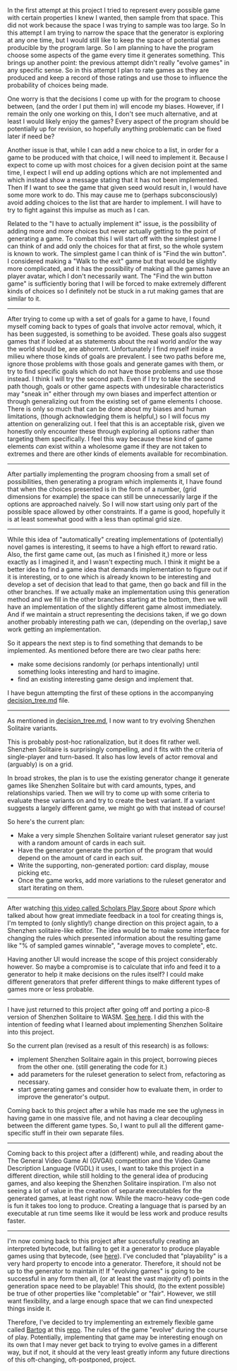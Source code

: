 In the first attempt at this project I tried to represent every possible game with certain properties I knew I wanted, then sample from that space. This did not work because the space I was trying to sample was too large. So In this attempt I am trying to narrow the space that the generator is exploring at any one time, but I would still like to keep the space of potential games producible by the program large. So I am planning to have the program choose some aspects of the game every time it generates something. This brings up another point: the previous attempt didn't really "evolve games" in any specific sense. So in this attempt I plan to rate games as they are produced and keep a record of those ratings and use those to influence the probability of choices being made.

One worry is that the decisions I come up with for the program to choose between, (and the order I put them in) will encode my biases. However, if I remain the only one working on this, I don't see much alternative, and at least I would likely enjoy the games? Every aspect of the program should be potentially up for revision, so hopefully anything problematic can be fixed later if need be?

Another issue is that, while I can add a new choice to a list, in order for a game to be produced with that choice, I will need to implement it. Because I expect to come up with most choices for a given decision point at the same time, I expect I will end up adding options which are not implemented and which instead show a message stating that it has not been implemented. Then If I want to see the game that given seed would result in, I would have some more work to do. This may cause me to (perhaps subconsciously) avoid adding choices to the list that are harder to implement. I will have to try to fight against this impulse as much as I can.

Related to the "I have to actually implement it" issue, is the possibility of adding more and more choices but never actually getting to the point of generating a game. To combat this I will start off with the simplest game I can think of and add only the choices for that at first, so the whole system is known to work. The simplest game I can think of is "Find the win button". I considered making a "Walk to the exit" game but that would be slightly more complicated, and it has the possibility of making all the games have an player avatar, which I don't necessarily want. The "Find the win button game" is sufficiently boring that I will be forced to make extremely different kinds of choices so I definitely not be stuck in a rut making games that are similar to it.

___

After trying to come up with a set of goals for a game to have, I found myself coming back to types of goals that involve actor removal, which, it has been suggested, is something to be avoided. These goals also suggest games that if looked at as statements about the real world and/or the way the world should be, are abhorrent. Unfortunately I find myself inside a milieu where those kinds of goals are prevalent. I see two paths before me, ignore those problems with those goals and generate games with them, or try to find specific goals which do not have those problems and use those instead. I think I will try the second path. Even if I try to take the second path though, goals or other game aspects with undesirable characteristics may "sneak in" either through my own biases and imperfect attention or through generalizing out from the existing set of game elements I choose. There is only so much that can be done about my biases and human limitations, (though acknowledging them is helpful,) so I will focus my attention on generalizing out. I feel that this is an acceptable risk, given we honestly only encounter these through exploring all options rather than targeting them specifically. I feel this way because these kind of game elements *can* exist within a wholesome game if they are not taken to extremes and there are other kinds of elements available for recombination.

___

After partially implementing the program choosing from a small set of possibilities, then generating a program which implements it, I have found that when the choices presented is in the form of a number, (grid dimensions for example) the space can still be unnecessarily large if the options are approached naively. So I will now start using only part of the possible space allowed by other constraints. If a game is good, hopefully it is at least somewhat good with a less than optimal grid size. 

___

While this idea of "automatically" creating implementations of (potentially) novel games is interesting, it seems to have a high effort to reward ratio. Also, the first game came out, (as much as I finished it,) more or less exactly as I imagined it, and I wasn't expecting much. I think it might be a better idea to find a game idea that demands implementation to figure out if it is interesting, or to one which is already known to be interesting and develop a set of decision that lead to that game, then go back and fill in the other branches. If we actually make an implementation using this generation method and we fill in the other branches starting at the bottom, then we will have an implementation of the slightly different game almost immediately. And if we maintain a struct representing the decisions taken, if we go down another probably interesting path we can, (depending on the overlap,) save work getting an implementation.

So it appears the next step is to find something that demands to be implemented. As mentioned before there are two clear paths here: 

* make some decisions randomly (or perhaps intentionally) until something looks interesting and hard to imagine.
* find an existing interesting game design and implement that.

I have begun attempting the first of these options in the accompanying [decision_tree.md](./decision_tree.md) file.

___

<!-- Because I started writing down design notes I felt like I should keep documenting things but now I'm finding it somewhat stifling to continue to do so. So I'm putting this paragraph in here so I can feel like I've addressed this in the text so if there is an abrupt stop, at least it was telegraphed. -->

As mentioned in [decision_tree.md](./decision_tree.md), I now want to try evolving Shenzhen Solitaire variants.

This is probably post-hoc rationalization, but it does fit rather well. Shenzhen Solitaire is surprisingly compelling, and it fits with the criteria of single-player and turn-based. It also has low levels of actor removal and (arguably) is on a grid.

In broad strokes, the plan is to use the existing generator change it generate games like Shenzhen Solitaire but with card amounts, types, and relationships varied. Then we will try to come up with some criteria to evaluate these variants on and try to create the best variant. If a variant suggests a largely different game, we might go with that instead of course!

So here's the current plan:
* Make a very simple Shenzhen Solitaire variant ruleset generator say just with a random amount of cards in each suit.
* Have the generator generate the portion of the program that would depend on the amount of card in each suit.
* Write the supporting, non-generated portion: card display, mouse picking etc.
* Once the game works, add more variations to the ruleset generator and start iterating on them.

___

After watching [this video called Scholars Play Spore](https://www.twitch.tv/videos/260386735) <!-- I don't know how long that link will be good for... --> about *Spore* which talked about how great immediate feedback in a tool for creating things is, I'm tempted to (only slightly!) change direction on this project again, to a Shenzhen solitaire-like editor. The idea would be to make some interface for changing the rules which presented information about the resulting game like "% of sampled games winnable", "average moves to complete", etc.

Having another UI would increase the scope of this project considerably however. So maybe a compromise is to calculate that info and feed it to a generator to help it make decisions on the rules itself? I could make different generators that prefer different things to make different types of games more or less probable.

___

I have just returned to this project after going off and porting a pico-8 version of Shenzhen Solitaire to WASM. [See here](https://github.com/Ryan1729/wasm_shenzhen_solitaire). I did this with the intention of feeding what I learned about implementing Shenzhen Solitaire into this project.

So the current plan (revised as a result of this research) is as follows:
* implement Shenzhen Solitaire again in this project, borrowing pieces from the other one. (still generating the code for it.)
* add parameters for the ruleset generation to select from, refactoring as necessary.
* start generating games and consider how to evaluate them, in order to improve the generator's output.

Coming back to this project after a while has made me see the uglyness in having game in one massive file, and not having a clear decoupling between the different game types. So, I want to pull all the different game-specific stuff in their own separate files.

___ 

Coming back to this project after a (different) while, and reading about the The General Video Game AI (GVGAI) competition and the Video Game Description Language (VGDL) it uses, I want to take this project in a different direction, while still holding to the general idea of producing games, and also keeping the Shenzhen Solitaire inspiration. I'm also not seeing a lot of value in the creation of separate executables for the generated games, at least right now. While the macro-heavy code-gen code is fun it takes too long to produce. Creating a language that is parsed by an executable at run time seems like it would be less work and produce results faster. 

___ 

I'm now coming back to this project after successfully creating an interpreted bytecode, but failing to get it a generator to produce playable games using that bytecode, (see [here](https://github.com/Ryan1729/stack-based-wasm-shenzhen-solitaire)). I've concluded that "playability" is a very hard property to encode into a generator. Therefore, it should not be up to the generator to maintain it! If "evolving games" is going to be successful in any form then all, (or at least the vast majority of) points in the generation space need to be playable! This should, (to the extent possible) be true of other properties like "completable" or "fair". However, we still want flexibility, and a large enough space that we can find unexpected things inside it.

Therefore, I've decided to try implementing an extremely flexible game called [Bartog](https://www.pagat.com/eights/bartog.html) at this [repo](https://github.com/Ryan1729/bartog). The rules of the game "evolve" during the course of play. Potentially, implementing that game may be interesting enough on its own that I may never get back to trying to evolve games in a different way, but if not, it should at the very least greatly inform any future directions of this oft-changing, oft-postponed, project.